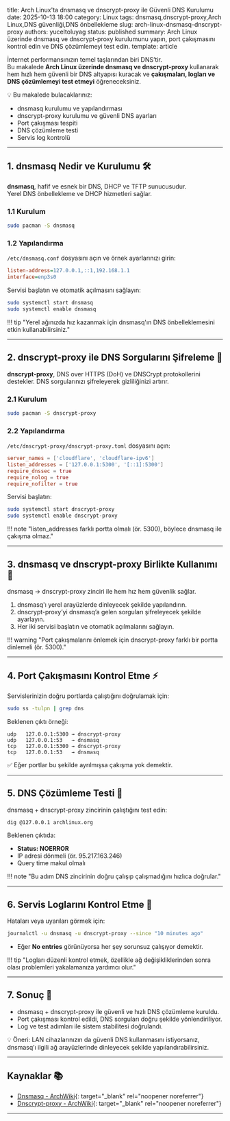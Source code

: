 title: Arch Linux'ta dnsmasq ve dnscrypt-proxy ile Güvenli DNS Kurulumu
date: 2025-10-13 18:00
category: Linux
tags: dnsmasq,dnscrypt-proxy,Arch Linux,DNS güvenliği,DNS önbellekleme
slug: arch-linux-dnsmasq-dnscrypt-proxy
authors: yuceltoluyag
status: published
summary: Arch Linux üzerinde dnsmasq ve dnscrypt-proxy kurulumunu yapın, port çakışmasını kontrol edin ve DNS çözümlemeyi test edin.
template: article

İnternet performansınızın temel taşlarından biri DNS’tir.  
Bu makalede **Arch Linux üzerinde dnsmasq ve dnscrypt-proxy** kullanarak hem hızlı hem güvenli bir DNS altyapısı kuracak ve **çakışmaları, logları ve DNS çözümlemeyi test etmeyi** öğreneceksiniz.

💡 Bu makalede bulacaklarınız:

- dnsmasq kurulumu ve yapılandırması
- dnscrypt-proxy kurulumu ve güvenli DNS ayarları
- Port çakışması tespiti
- DNS çözümleme testi
- Servis log kontrolü

---

## 1. dnsmasq Nedir ve Kurulumu 🛠️

**dnsmasq**, hafif ve esnek bir DNS, DHCP ve TFTP sunucusudur.  
Yerel DNS önbellekleme ve DHCP hizmetleri sağlar.

### 1.1 Kurulum

```bash
sudo pacman -S dnsmasq
```

### 1.2 Yapılandırma

`/etc/dnsmasq.conf` dosyasını açın ve örnek ayarlarınızı girin:

```ini
listen-address=127.0.0.1,::1,192.168.1.1
interface=enp3s0
```

Servisi başlatın ve otomatik açılmasını sağlayın:

```bash
sudo systemctl start dnsmasq
sudo systemctl enable dnsmasq
```

!!! tip "Yerel ağınızda hız kazanmak için dnsmasq'ın DNS önbelleklemesini etkin kullanabilirsiniz."

---

## 2. dnscrypt-proxy ile DNS Sorgularını Şifreleme 🔐

**dnscrypt-proxy**, DNS over HTTPS (DoH) ve DNSCrypt protokollerini destekler.
DNS sorgularınızı şifreleyerek gizliliğinizi artırır.

### 2.1 Kurulum

```bash
sudo pacman -S dnscrypt-proxy
```

### 2.2 Yapılandırma

`/etc/dnscrypt-proxy/dnscrypt-proxy.toml` dosyasını açın:

```toml
server_names = ['cloudflare', 'cloudflare-ipv6']
listen_addresses = ['127.0.0.1:5300', '[::1]:5300']
require_dnssec = true
require_nolog = true
require_nofilter = true
```

Servisi başlatın:

```bash
sudo systemctl start dnscrypt-proxy
sudo systemctl enable dnscrypt-proxy
```

!!! note "listen_addresses farklı portta olmalı (ör. 5300), böylece dnsmasq ile çakışma olmaz."

---

## 3. dnsmasq ve dnscrypt-proxy Birlikte Kullanımı 🔄

dnsmasq → dnscrypt-proxy zinciri ile hem hız hem güvenlik sağlar.

1. dnsmasq'ı yerel arayüzlerde dinleyecek şekilde yapılandırın.
2. dnscrypt-proxy’yi dnsmasq’a gelen sorguları şifreleyecek şekilde ayarlayın.
3. Her iki servisi başlatın ve otomatik açılmalarını sağlayın.

!!! warning "Port çakışmalarını önlemek için dnscrypt-proxy farklı bir portta dinlemeli (ör. 5300)."

---

## 4. Port Çakışmasını Kontrol Etme ⚡

Servislerinizin doğru portlarda çalıştığını doğrulamak için:

```bash
sudo ss -tulpn | grep dns
```

Beklenen çıktı örneği:

```text
udp   127.0.0.1:5300 → dnscrypt-proxy
udp   127.0.0.1:53   → dnsmasq
tcp   127.0.0.1:5300 → dnscrypt-proxy
tcp   127.0.0.1:53   → dnsmasq
```

✅ Eğer portlar bu şekilde ayrılmışsa çakışma yok demektir.

---

## 5. DNS Çözümleme Testi 🧪

dnsmasq + dnscrypt-proxy zincirinin çalıştığını test edin:

```bash
dig @127.0.0.1 archlinux.org
```

Beklenen çıktıda:

- **Status: NOERROR**
- IP adresi dönmeli (ör. 95.217.163.246)
- Query time makul olmalı

!!! note "Bu adım DNS zincirinin doğru çalışıp çalışmadığını hızlıca doğrular."

---

## 6. Servis Loglarını Kontrol Etme 📄

Hataları veya uyarıları görmek için:

```bash
journalctl -u dnsmasq -u dnscrypt-proxy --since "10 minutes ago"
```

- Eğer **No entries** görünüyorsa her şey sorunsuz çalışıyor demektir.

!!! tip "Logları düzenli kontrol etmek, özellikle ağ değişikliklerinden sonra olası problemleri yakalamanıza yardımcı olur."

---

## 7. Sonuç 🌟

- dnsmasq + dnscrypt-proxy ile güvenli ve hızlı DNS çözümleme kuruldu.
- Port çakışması kontrol edildi, DNS sorguları doğru şekilde yönlendiriliyor.
- Log ve test adımları ile sistem stabilitesi doğrulandı.

💡 Öneri: LAN cihazlarınızın da güvenli DNS kullanmasını istiyorsanız, dnsmasq’ı ilgili ağ arayüzlerinde dinleyecek şekilde yapılandırabilirsiniz.

---

## Kaynaklar 📚

- [Dnsmasq - ArchWiki](https://wiki.archlinux.org/title/Dnsmasq){: target="_blank" rel="noopener noreferrer"}
- [Dnscrypt-proxy - ArchWiki](https://wiki.archlinux.org/title/Dnscrypt-proxy){: target="_blank" rel="noopener noreferrer"}

---
